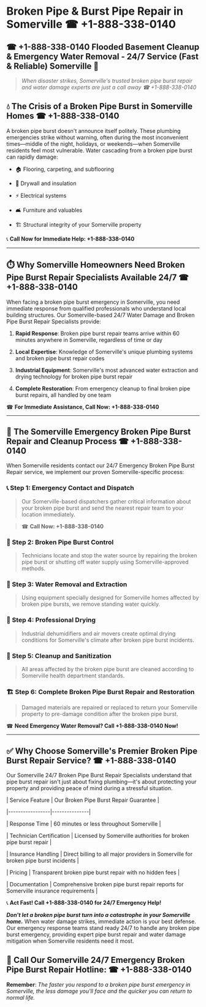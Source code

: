 # Broken Pipe & Burst Pipe Repair in Somerville ☎ +1-888-338-0140  
## ☎ +1-888-338-0140 Flooded Basement Cleanup & Emergency Water Removal - 24/7 Service (Fast & Reliable) Somerville 🚨  

> *When disaster strikes, Somerville's trusted broken pipe burst repair and water damage experts are just a call away ☎ +1-888-338-0140*  

## 💧 The Crisis of a Broken Pipe Burst in Somerville Homes ☎ +1-888-338-0140  

A broken pipe burst doesn't announce itself politely. These plumbing emergencies strike without warning, often during the most inconvenient times—middle of the night, holidays, or weekends—when Somerville residents feel most vulnerable. Water cascading from a broken pipe burst can rapidly damage:  

* 🏠 Flooring, carpeting, and subflooring  
* 🧱 Drywall and insulation  
* ⚡ Electrical systems  
* 🛋️ Furniture and valuables  
* 🏗️ Structural integrity of your Somerville property  

📞 **Call Now for Immediate Help: +1-888-338-0140**  

---  

## ⏱️ Why Somerville Homeowners Need Broken Pipe Burst Repair Specialists Available 24/7 ☎ +1-888-338-0140  

When facing a broken pipe burst emergency in Somerville, you need immediate response from qualified professionals who understand local building structures. Our Somerville-based 24/7 Water Damage and Broken Pipe Burst Repair Specialists provide:  

1. **Rapid Response**: Broken pipe burst repair teams arrive within 60 minutes anywhere in Somerville, regardless of time or day  
2. **Local Expertise**: Knowledge of Somerville's unique plumbing systems and broken pipe burst repair codes  
3. **Industrial Equipment**: Somerville's most advanced water extraction and drying technology for broken pipe burst repair  
4. **Complete Restoration**: From emergency cleanup to final broken pipe burst repairs, all handled by one team  

☎ **For Immediate Assistance, Call Now: +1-888-338-0140**  

---  

## 🔧 The Somerville Emergency Broken Pipe Burst Repair and Cleanup Process ☎ +1-888-338-0140  

When Somerville residents contact our 24/7 Emergency Broken Pipe Burst Repair service, we implement our proven Somerville-specific process:  

### 📞 Step 1: Emergency Contact and Dispatch  
> Our Somerville-based dispatchers gather critical information about your broken pipe burst and send the nearest repair team to your location immediately.  
> ☎ **Call Now: +1-888-338-0140**  

### 🚿 Step 2: Broken Pipe Burst Control  
> Technicians locate and stop the water source by repairing the broken pipe burst or shutting off water supply using Somerville-approved methods.  

### 🌊 Step 3: Water Removal and Extraction  
> Using equipment specially designed for Somerville homes affected by broken pipe bursts, we remove standing water quickly.  

### 💨 Step 4: Professional Drying  
> Industrial dehumidifiers and air movers create optimal drying conditions for Somerville's climate after broken pipe burst incidents.  

### 🧼 Step 5: Cleanup and Sanitization  
> All areas affected by the broken pipe burst are cleaned according to Somerville health department standards.  

### 🏗️ Step 6: Complete Broken Pipe Burst Repair and Restoration  
> Damaged materials are repaired or replaced to return your Somerville property to pre-damage condition after the broken pipe burst.  

☎ **Need Emergency Water Removal? Call +1-888-338-0140 Now!**  

---  

## ✅ Why Choose Somerville's Premier Broken Pipe Burst Repair Service? ☎ +1-888-338-0140  

Our Somerville 24/7 Broken Pipe Burst Repair Specialists understand that pipe burst repair isn't just about fixing plumbing—it's about protecting your property and providing peace of mind during a stressful situation.  

| Service Feature | Our Broken Pipe Burst Repair Guarantee |  
|-----------------|---------------|  
| Response Time | 60 minutes or less throughout Somerville |  
| Technician Certification | Licensed by Somerville authorities for broken pipe burst repair |  
| Insurance Handling | Direct billing to all major providers in Somerville for broken pipe burst incidents |  
| Pricing | Transparent broken pipe burst repair with no hidden fees |  
| Documentation | Comprehensive broken pipe burst repair reports for Somerville insurance requirements |  

📞 **Act Fast! Call +1-888-338-0140 for 24/7 Emergency Help!**  

***Don't let a broken pipe burst turn into a catastrophe in your Somerville home.*** When water damage strikes, immediate action is your best defense. Our emergency response teams stand ready 24/7 to handle any broken pipe burst emergency, providing expert pipe burst repair and water damage mitigation when Somerville residents need it most.  

## 📱 Call Our Somerville 24/7 Emergency Broken Pipe Burst Repair Hotline: ☎ +1-888-338-0140  

**Remember**: *The faster you respond to a broken pipe burst emergency in Somerville, the less damage you'll face and the quicker you can return to normal life.*